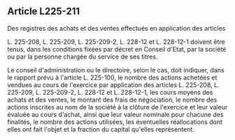 Article L225-211
----
Des registres des achats et des ventes effectués en application des articles

L. 225-208, L. 225-209, L. 225-209-2, L. 228-12 et L. 228-12-1 doivent être
tenus, dans les conditions fixées par décret en Conseil d'Etat, par la société
ou par la personne chargée du service de ses titres.

Le conseil d'administration ou le directoire, selon le cas, doit indiquer, dans
le rapport prévu à l'article L. 225-100, le nombre des actions achetées et
vendues au cours de l'exercice par application des articles L. 225-208, L.
225-209, L. 225-209-2, L. 228-12 et L. 228-12-1, les cours moyens des achats et
des ventes, le montant des frais de négociation, le nombre des actions inscrites
au nom de la société à la clôture de l'exercice et leur valeur évaluée au cours
d'achat, ainsi que leur valeur nominale pour chacune des finalités, le nombre
des actions utilisées, les éventuelles réallocations dont elles ont fait l'objet
et la fraction du capital qu'elles représentent.
